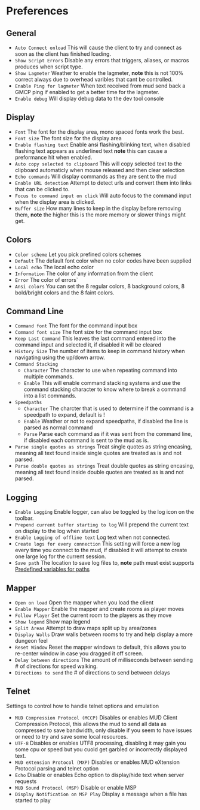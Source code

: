 # Preferences
## <a name="general"></a>General

- `Auto Connect onload` This will cause the client to try and connect as soon as the client has finished loading.
- `Show Script Errors` Disable any errors that triggers, aliases, or macros produces when script type.
- `Show Lagmeter` Weather to enable the lagmeter, **note** this is not 100% correct always due to overhead varibles that cant be controlled.
- `Enable Ping for lagmeter` When text received from mud send back a GMCP ping if enabled to get a better time for the lagmeter.
- `Enable debug` Will display debug data to the dev tool console

## <a name="display"></a>Display

- `Font` The font for the display area, mono spaced fonts work the best.
- `Font size` The font size for the display area
- `Enable flashing text` Enable ansi flashing/blinking text, when disabled flashing text appears as underlined text **note** this can cause a preformance hit when enabled.
- `Auto copy selected to clipboard` This will copy selected text to the clipboard automaticly when mouse released and then clear selection
- `Echo commands` Will display commands as they are sent to the mud
- `Enable URL detection` Attempt to detect urls and convert them into links that can be clicked to.
- `Focus to command input on click` Will auto focus to the command input when the display area is clicked.
- `Buffer size` How many lines to keep in the display before removing them, **note** the higher this is the more memory or slower things might get.

## <a name="colors"></a>Colors

- `Color scheme` 
Let you pick prefined colors schemes
- `Default` 
The default font color when no color codes have been supplied
- `Local echo` 
The local echo color
- `Information` 
The color of any information from the client
- `Error` 
The color of errors` 
- `Ansi colors` 
You can set the 8 regular colors, 8 background colors, 8 bold/bright colors and the 8 faint colors.

## <a name="commandline"></a>Command Line

- `Command font` 
The font for the command input box
- `Command font size` 
The font size for the command input box
- `Keep Last Command` 
This leaves the last command entered into the command input and selected it, if disabled it will be cleared
- `History Size` 
The number of items to keep in command history when navigating using the up/down arrow.
- `Command Stacking` 
  - `Character` The character to use when repeating command into multiple commands.
  - `Enable` This will enable command stacking systems and use the command stacking character to know where to break a command into a list commands.
- `Speedpaths`
  - `Character` The charcter that is used to determine if the command is a speedpath to expand, default is !
  - `Enable` Weather or not to expand speedpaths, if disabled the line is parsed as normal command
  - `Parse` Parse each command as if it was sent from the command line, if disabled each command is sent to the mud as is.
- `Parse single quotes as strings` Treat single quotes as string encasing, meaning all text found inside single quotes are treated as is and not parsed.
- `Parse double quotes as strings` 
Treat double quotes as string encasing, meaning all text found inside double quotes are treated as is and not parsed.

## <a name="loggin"></a>Logging

- `Enable Logging` 
Enable logger, can also be toggled by the log icon on the toolbar.
- `Prepend current buffer starting to log` 
Will prepend the current text on display to the log when started
- `Enable Logging of offline text` 
Log text when not connected.
- `Create logs for every connection`
This setting will force a new log every time you connect to the mud, if disabled it will attempt to create one large log for the current session. 
- `Save path`
The location to save log files to, **note** path must exist supports
[Predefined variables for paths](faq.md@variables)
## <a name="mapper"></a>Mapper

- `Open on load`
Open the mapper when you load the client
- `Enable Mapper`
Enable the mapper and create rooms as player moves
- `Follow Player`
Set the current room to the players as they move
- `Show legend`
Show map legend
- `Split Areas`
Attempt to draw maps split up by area/zones
- `Display Walls`
Draw walls between rooms to try and help display a more dungeon feel
- `Reset Window`
Reset the mapper windows to default, this allows you to re-center window in case you dragged it off screen.
- `Delay between directions`
The amount of milliseconds between sending # of directions for speed walking.
- `Directions to send`
the # of directions to send between delays

## <a name="telnet"></a>Telnet
Settings to control how to handle telnet options and emulation

- `MUD Compression Protocol (MCCP)`
Disables or enables MUD Client Compression Protocol, this allows the mud to send all data as compressed to save bandwidth, only disable if you seem to have issues or need to try and save some local resources.
- `UTF-8`
Disables or enables UTF8 processing, disabling it may gain you some cpu or speed but you cuold get garbled or incorrectly displayed text.
- `MUD eXtension Protocol (MXP)`
Disables or enables MUD eXtension Protocol parsing and telnet option
- `Echo`
Disable or enables Echo option to display/hide text when server requests
- `MUD Sound Protocol (MSP)`
Disable or enable MSP
- `Display Notification on MSP Play`
Display a message when a file has started to play

